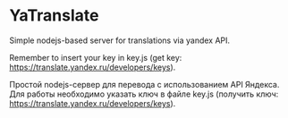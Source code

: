# YaTranslate
Simple nodejs-based server for translations via yandex API.

Remember to insert your key in key.js (get key: https://translate.yandex.ru/developers/keys).

Простой nodejs-сервер для перевода с использованием API Яндекса.
Для работы необходимо указать ключ в файле key.js (получить ключ: https://translate.yandex.ru/developers/keys).
